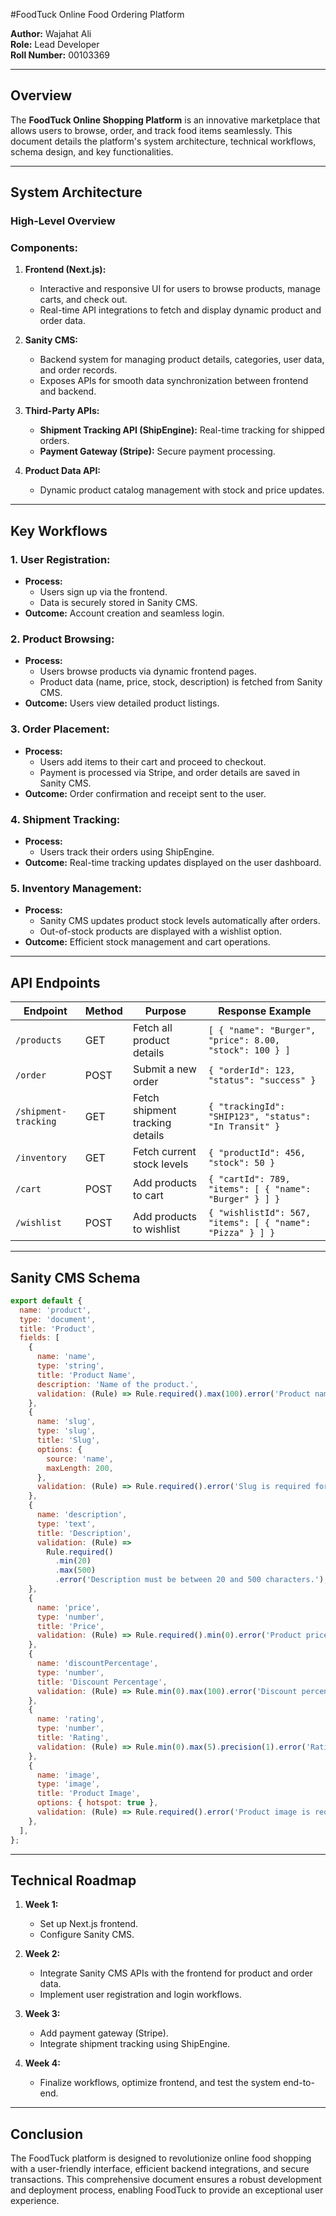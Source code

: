 #FoodTuck Online Food Ordering Platform

**Author:** Wajahat Ali\
**Role:** Lead Developer\
**Roll Number:** 00103369

---

## Overview

The **FoodTuck Online Shopping Platform** is an innovative marketplace that allows users to browse, order, and track food items seamlessly. This document details the platform's system architecture, technical workflows, schema design, and key functionalities.

---

## System Architecture

### High-Level Overview



### Components:

1. **Frontend (Next.js):**

   - Interactive and responsive UI for users to browse products, manage carts, and check out.
   - Real-time API integrations to fetch and display dynamic product and order data.

2. **Sanity CMS:**

   - Backend system for managing product details, categories, user data, and order records.
   - Exposes APIs for smooth data synchronization between frontend and backend.

3. **Third-Party APIs:**

   - **Shipment Tracking API (ShipEngine):** Real-time tracking for shipped orders.
   - **Payment Gateway (Stripe):** Secure payment processing.

4. **Product Data API:**

   - Dynamic product catalog management with stock and price updates.

---

## Key Workflows

### 1. **User Registration:**

- **Process:**
  - Users sign up via the frontend.
  - Data is securely stored in Sanity CMS.
- **Outcome:** Account creation and seamless login.

### 2. **Product Browsing:**

- **Process:**
  - Users browse products via dynamic frontend pages.
  - Product data (name, price, stock, description) is fetched from Sanity CMS.
- **Outcome:** Users view detailed product listings.

### 3. **Order Placement:**

- **Process:**
  - Users add items to their cart and proceed to checkout.
  - Payment is processed via Stripe, and order details are saved in Sanity CMS.
- **Outcome:** Order confirmation and receipt sent to the user.

### 4. **Shipment Tracking:**

- **Process:**
  - Users track their orders using ShipEngine.
- **Outcome:** Real-time tracking updates displayed on the user dashboard.

### 5. **Inventory Management:**

- **Process:**
  - Sanity CMS updates product stock levels automatically after orders.
  - Out-of-stock products are displayed with a wishlist option.
- **Outcome:** Efficient stock management and cart operations.

---

## API Endpoints

| Endpoint             | Method | Purpose                         | Response Example                                          |
| -------------------- | ------ | ------------------------------- | --------------------------------------------------------- |
| `/products`          | GET    | Fetch all product details       | `[ { "name": "Burger", "price": 8.00, "stock": 100 } ]`   |
| `/order`             | POST   | Submit a new order              | `{ "orderId": 123, "status": "success" }`                 |
| `/shipment-tracking` | GET    | Fetch shipment tracking details | `{ "trackingId": "SHIP123", "status": "In Transit" }`     |
| `/inventory`         | GET    | Fetch current stock levels      | `{ "productId": 456, "stock": 50 }`                       |
| `/cart`              | POST   | Add products to cart            | `{ "cartId": 789, "items": [ { "name": "Burger" } ] }`    |
| `/wishlist`          | POST   | Add products to wishlist        | `{ "wishlistId": 567, "items": [ { "name": "Pizza" } ] }` |

---

## Sanity CMS Schema

```javascript
export default {
  name: 'product',
  type: 'document',
  title: 'Product',
  fields: [
    {
      name: 'name',
      type: 'string',
      title: 'Product Name',
      description: 'Name of the product.',
      validation: (Rule) => Rule.required().max(100).error('Product name is required and must be under 100 characters.'),
    },
    {
      name: 'slug',
      type: 'slug',
      title: 'Slug',
      options: {
        source: 'name',
        maxLength: 200,
      },
      validation: (Rule) => Rule.required().error('Slug is required for product identification.'),
    },
    {
      name: 'description',
      type: 'text',
      title: 'Description',
      validation: (Rule) =>
        Rule.required()
          .min(20)
          .max(500)
          .error('Description must be between 20 and 500 characters.'),
    },
    {
      name: 'price',
      type: 'number',
      title: 'Price',
      validation: (Rule) => Rule.required().min(0).error('Product price must be a positive value.'),
    },
    {
      name: 'discountPercentage',
      type: 'number',
      title: 'Discount Percentage',
      validation: (Rule) => Rule.min(0).max(100).error('Discount percentage must be between 0 and 100.'),
    },
    {
      name: 'rating',
      type: 'number',
      title: 'Rating',
      validation: (Rule) => Rule.min(0).max(5).precision(1).error('Rating must be between 0 and 5.'),
    },
    {
      name: 'image',
      type: 'image',
      title: 'Product Image',
      options: { hotspot: true },
      validation: (Rule) => Rule.required().error('Product image is required.'),
    },
  ],
};
```

---

## Technical Roadmap

1. **Week 1:**

   - Set up Next.js frontend.
   - Configure Sanity CMS.

2. **Week 2:**

   - Integrate Sanity CMS APIs with the frontend for product and order data.
   - Implement user registration and login workflows.

3. **Week 3:**

   - Add payment gateway (Stripe).
   - Integrate shipment tracking using ShipEngine.

4. **Week 4:**

   - Finalize workflows, optimize frontend, and test the system end-to-end.

---

## Conclusion

The FoodTuck platform is designed to revolutionize online food shopping with a user-friendly interface, efficient backend integrations, and secure transactions. This comprehensive document ensures a robust development and deployment process, enabling FoodTuck to provide an exceptional user experience.

